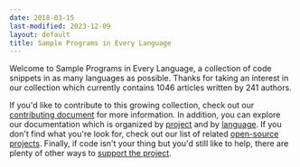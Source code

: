 ```yaml
---
date: 2018-03-15
last-modified: 2023-12-09
layout: default
title: Sample Programs in Every Language
---
```


Welcome to Sample Programs in Every Language, a collection of code snippets in as many languages as possible. Thanks for taking an interest in our collection which currently contains 1046 articles written by 241 authors.

If you'd like to contribute to this growing collection, check out our [contributing document](https://github.com/TheRenegadeCoder/sample-programs/blob/master/.github/CONTRIBUTING.md) for more information. In addition, you can explore our documentation which is organized by [project](/projects) and by [language](/languages). If you don't find what you're look for, check out our list of related [open-source projects](/related). Finally, if code isn't your thing but you'd still like to help, there are plenty of other ways to [support the project](https://therenegadecoder.com/updates/5-ways-you-can-support-the-renegade-coder/).
